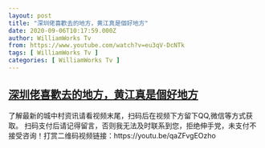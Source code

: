 ```yaml
---
layout: post
title: "深圳佬喜歡去的地方，黄江真是個好地方"
date: 2020-09-06T10:17:59.000Z
author: WilliamWorks Tv
from: https://www.youtube.com/watch?v=eu3qV-DcNTk
tags: [ WilliamWorks Tv ]
categories: [ WilliamWorks Tv ]
---
```

<!--1599387479000-->
[深圳佬喜歡去的地方，黄江真是個好地方](https://www.youtube.com/watch?v=eu3qV-DcNTk)
------

<div>
了解最新的城中村资讯请看视频末尾，扫码后在视频下方留下QQ,微信等方式获取。 扫码支付后请记得留言，否则我无法及时联系到您，拒绝伸手党，未支付不接受咨询！打赏二维码视频链接：https://youtu.be/qaZFvgEOzho
</div>

